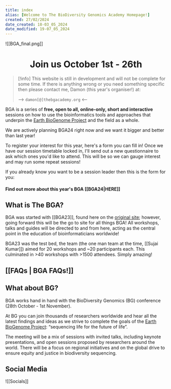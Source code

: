 ```yaml
---
title: index
alias: [Welcome to The BioDiversity Genomics Academy Homepage!]
created: 27/02/2024
date_created: 18-03_05_2024
date_modified: 19-07_05_2024
---
```


![[BGA_final.png]]
<h1 align="center"> Join us October 1st - 26th  </h1>

>[!info]
>This website is still in development and will not be complete for some time. If there is anything wrong or you need something specific then please contact me, Damon (this year's organiser!) at:
> 
> --> `damon[@]thebgacademy.org` <-- 

BGA is a series of **free, open to all, online-only, short and interactive** sessions on how to use the bioinformatics tools and approaches that underpin the [Earth BioGenome Project](https://www.earthbiogenome.org/) and the field as a whole.

We are actively planning BGA24 right now and we want it bigger and better than last year!

To register your interest for this year, here's a form you can fill in! Once we have our session timetable locked in, I'll send out a new questionnaire to ask which ones you'd like to attend. This will be so we can gauge interest and may run some repeat sessions!

<div align="center" data-fillout-id="s3AzWt1p8Nus" data-fillout-embed-type="popup" data-fillout-button-text="Register your interest!" data-fillout-button-color="#00D084" data-fillout-button-size="medium" data-fillout-inherit-parameters></div>

<script src="https://server.fillout.com/embed/v1/"></script>

<span align="center"> If you already know you want to be a session leader then this is the form for you: </span>

<div align="center" data-fillout-id="k15yEJyr3xus" data-fillout-embed-type="popup" data-fillout-button-text="Session Leader Form" data-fillout-button-color="#9900EF"  data-fillout-button-size="medium" data-fillout-inherit-parameters></div>

<script src="https://server.fillout.com/embed/v1/"></script>

#### Find out more about this year's BGA [[BGA24|HERE]]

## What is The BGA?

BGA was started with [[BGA23]], found here on the [original site](https://bga23.org/); however, going forward this will be the go to site for all things BGA! All workshops, talks and guides will be directed to and from here, acting as the central point in the education of bioinformaticians worldwide!

BGA23 was the test bed, the team (the one man team at the time, [[Sujai Kumar]]) aimed for 20 workshops and ~20 participants each. This culminated in >40 workshops with >1500 attendees. Simply amazing!

## [[FAQs | BGA FAQs!]]

## What about BG?

BGA works hand in hand with the BioDiversity Genomics (BG) conference (28th October - 1st November).

At BG you can join thousands of researchers worldwide and hear all the latest findings and ideas as we strive to complete the goals of the [Earth BioGenome Project](https://www.earthbiogenome.org/): “sequencing life for the future of life”. 

The meeting will be a mix of sessions with invited talks, including keynote presentations, and open sessions proposed by researchers around the world. There will be a focus on regional initiatives and on the global drive to ensure equity and justice in biodiversity sequencing.

## Social Media
![[Socials]]